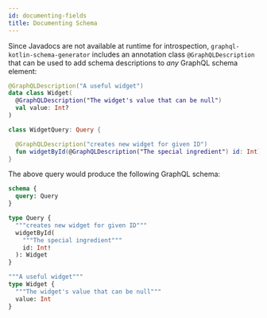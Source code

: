 ```yaml
---
id: documenting-fields
title: Documenting Schema
---
```


Since Javadocs are not available at runtime for introspection, `graphql-kotlin-schema-generator` includes an annotation
class `@GraphQLDescription` that can be used to add schema descriptions to *any* GraphQL schema element:

```kotlin
@GraphQLDescription("A useful widget")
data class Widget(
  @GraphQLDescription("The widget's value that can be null")
  val value: Int?
)

class WidgetQuery: Query {

  @GraphQLDescription("creates new widget for given ID")
  fun widgetById(@GraphQLDescription("The special ingredient") id: Int): Widget? = Widget(id)
}
```

The above query would produce the following GraphQL schema:

```graphql
schema {
  query: Query
}

type Query {
  """creates new widget for given ID"""
  widgetById(
    """The special ingredient"""
    id: Int!
  ): Widget
}

"""A useful widget"""
type Widget {
  """The widget's value that can be null"""
  value: Int
}
```
